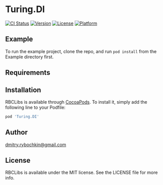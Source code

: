# Turing.DI

[![CI Status](http://img.shields.io/travis/dmitry.rybochkin@gmail.com/Turing.DI.svg?style=flat)](https://travis-ci.org/dmitry.rybochkin@gmail.com/Turing.DI)
[![Version](https://img.shields.io/cocoapods/v/Turing.DI.svg?style=flat)](http://cocoapods.org/pods/Turing.DI)
[![License](https://img.shields.io/cocoapods/l/Turing.DI.svg?style=flat)](http://cocoapods.org/pods/Turing.DI)
[![Platform](https://img.shields.io/cocoapods/p/Turing.DI.svg?style=flat)](http://cocoapods.org/pods/Turing.DI)

## Example

To run the example project, clone the repo, and run `pod install` from the Example directory first.

## Requirements

## Installation

RBCLibs is available through [CocoaPods](http://cocoapods.org). To install
it, simply add the following line to your Podfile:

```ruby
pod 'Turing.DI'
```

## Author

dmitry.rybochkin@gmail.com

## License

RBCLibs is available under the MIT license. See the LICENSE file for more info.
